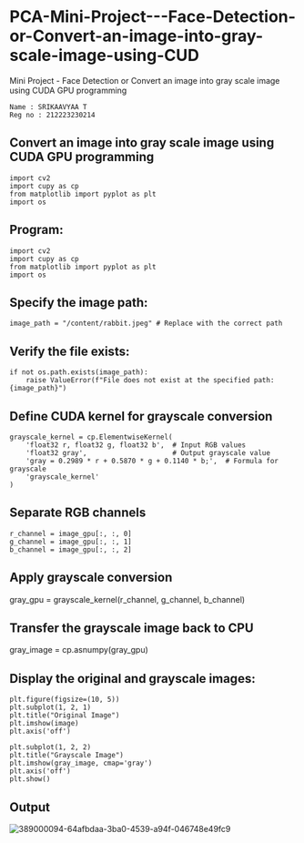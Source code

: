 # PCA-Mini-Project---Face-Detection-or-Convert-an-image-into-gray-scale-image-using-CUD
Mini Project - Face Detection or Convert an image into gray scale image using CUDA GPU programming
```
Name : SRIKAAVYAA T
Reg no : 212223230214
```
## Convert an image into gray scale image using CUDA GPU programming
```
import cv2
import cupy as cp
from matplotlib import pyplot as plt
import os
```

## Program:
```
import cv2
import cupy as cp
from matplotlib import pyplot as plt
import os
```
## Specify the image path:
```
image_path = "/content/rabbit.jpeg" # Replace with the correct path
```
## Verify the file exists:

```
if not os.path.exists(image_path):
    raise ValueError(f"File does not exist at the specified path: {image_path}")
```
## Define CUDA kernel for grayscale conversion
```
grayscale_kernel = cp.ElementwiseKernel(
    'float32 r, float32 g, float32 b',  # Input RGB values
    'float32 gray',                     # Output grayscale value
    'gray = 0.2989 * r + 0.5870 * g + 0.1140 * b;',  # Formula for grayscale
    'grayscale_kernel'
)
```

## Separate RGB channels
```
r_channel = image_gpu[:, :, 0]
g_channel = image_gpu[:, :, 1]
b_channel = image_gpu[:, :, 2]
```

## Apply grayscale conversion
gray_gpu = grayscale_kernel(r_channel, g_channel, b_channel)

## Transfer the grayscale image back to CPU
gray_image = cp.asnumpy(gray_gpu)

## Display the original and grayscale images:
```
plt.figure(figsize=(10, 5))
plt.subplot(1, 2, 1)
plt.title("Original Image")
plt.imshow(image)
plt.axis('off')

plt.subplot(1, 2, 2)
plt.title("Grayscale Image")
plt.imshow(gray_image, cmap='gray')
plt.axis('off')
plt.show()
```
## Output
![389000094-64afbdaa-3ba0-4539-a94f-046748e49fc9](https://github.com/user-attachments/assets/1792ed8e-9ea8-469e-a5bd-c42834dfa60a)


